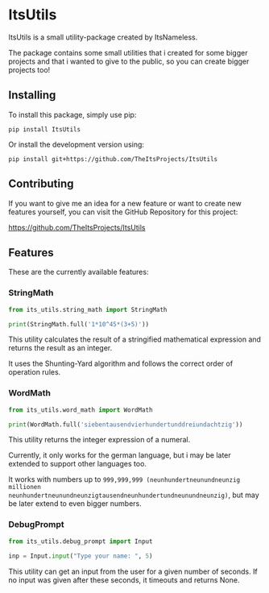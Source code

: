 # ItsUtils

ItsUtils is a small utility-package created by ItsNameless.

The package contains some small utilities that i created for some bigger projects and that i wanted to give to the public, so you can create bigger projects too!

## Installing

To install this package, simply use pip:

```
pip install ItsUtils
```

Or install the development version using:

```
pip install git+https://github.com/TheItsProjects/ItsUtils
```

## Contributing

If you want to give me an idea for a new feature or want to create new features yourself, you can visit the GitHub Repository for this project:

https://github.com/TheItsProjects/ItsUtils

## Features

These are the currently available features:

### StringMath

```py
from its_utils.string_math import StringMath

print(StringMath.full('1*10^45*(3+5)'))
```

This utility calculates the result of a stringified mathematical expression and returns the result as an integer.

It uses the Shunting-Yard algorithm and follows the correct order of operation rules.

### WordMath

```py
from its_utils.word_math import WordMath

print(WordMath.full('siebentausendvierhundertunddreiundachtzig'))
```

This utility returns the integer expression of a numeral.

Currently, it only works for the german language, but i may be later extended to support other languages too.

It works with numbers up to `999,999,999 (neunhundertneunundneunzig millionen neunhundertneunundneunzigtausendneunhundertundneunundneunzig)`, but may be later extend to even bigger numbers.

### DebugPrompt

```py
from its_utils.debug_prompt import Input

inp = Input.input("Type your name: ", 5)
```

This utility can get an input from the user for a given number of seconds. If no input was given after these seconds, it timeouts and returns None.
